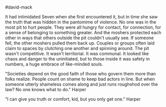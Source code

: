 #david-mack

It had intimidated Seven when she first encountered it, but in time she saw the truth that was hidden in the pantomime of violence. No one was in the most pit to hurt people. They were all hungry for contact, for connection, for a sense of belonging to something greater. And the moshers protected each other in ways that others outside the pit couldn't usually see. If someone fell, the other moshers pulled them back up. Couples or groups often laid claim to spaces by clutching one another and spinning around. The pit wasn't competitive. It wasn't territorial. It was communal. It looked like chaos and danger to the uninitiated, but to those inside it was safety in numbers, a huge embrace of like-minded souls.

"Societies depend on the good faith of those who govern them more than folks realize. People count on shame to keep bad actors in line. But when someone utterly shameless comes along and just runs roughshod over the law? No one knows what to do." Harper

"I can give you truth or comfort, kid, but you only get one." Harper